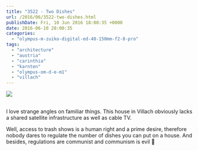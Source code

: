 ```yaml
---
title: "3522 - Two Dishes"
url: /2016/06/3522-two-dishes.html
publishDate: Fri, 10 Jun 2016 18:00:35 +0000
date: 2016-06-10 20:00:35
categories: 
  - "olympus-m-zuiko-digital-ed-40-150mm-f2-8-pro"
tags: 
  - "architecture"
  - "austria"
  - "carinthia"
  - "karnten"
  - "olympus-om-d-e-m1"
  - "villach"
---
```

<div class="container">
<div class="center"><a target="_blank" href="https://d25zfm9zpd7gm5.cloudfront.net/1200x1200/2016/20160320_140733_lr.jpg"><img class="webfeedsFeaturedVisual" src="https://d25zfm9zpd7gm5.cloudfront.net/0600x0600/2016/20160320_140733_lr.jpg" /></a></div>
</div>
<br />

I love strange angles on familiar things. This house in Villach obviously lacks a shared satellite infrastructure as well as cable TV. 

Well, access to trash shows is a human right and a prime desire, therefore nobody dares to regulate the number of dishes you can put on a house. And besides, regulations are communist and communism is evil 🙂
